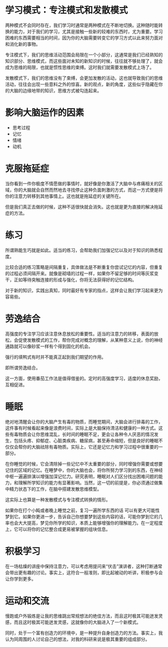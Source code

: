 # 学习模式：专注模式和发散模式

两种模式不会同时存在，我们学习时通常是两种模式在不断地切换。这种随时能转换的能力，对于我们的学习，尤其是接触一些新的较难的东西时，尤为重要。学习困难的东西需要相当的时间，因为你的大脑需要转变它的学习方式以此来努力面对和消化新的事物。

专注模式下，我们的思维活动范围会局限在一个小部分，这通常是我们已经熟知的知识部分、思维模式，而这些面对未知的新知识的时候，往往就不够处理了，就会成为思维的局限，也就是惯性思维的束缚。这时我们就需要发散模式上场了。

发散模式下，我们的思维没有了束缚，会更加发散的活动，这也就导致我们的思维活动，往往会出现一些意料之外的惊喜。新的观点，新的角度，这些似乎隐藏在你的大脑的边缘地带的知识，思维方式被勾连起来。

# 影响大脑运作的因素

* 思考过程
* 记忆
* 情绪
* 动机

# 克服拖延症

当你看到一件你极度不情愿做的事情时，就好像是你激活了大脑中与疼痛相关的区域，你的大脑就会自然而然地去寻找停止这种负面刺激的方式，而这一方式便是将你的注意力转移到其他事情上。这也就是拖延症的关键所在。

但是我们真正去做的时候，这种不适很快就会消失。这也就是更为直接的解决拖延症的方法。

# 练习

所谓熟能生巧就是如此。适当的练习，会帮助我们加强记忆以及对于知识的熟悉程度。

比较合适的练习策略是间隔重复，具体做法是不断重复你尝试记忆的内容，但重复的过程必须间隔开来。就像是砌墙的过程一样，如果你不留足够的时间等灰浆变干，正如等待突触连接的形成与强化，你将无法获得好的记忆结构。

对于新的知识，实践出真知，同时最好有专家的指点，这样会让我们学习起来更为容易些。

# 劳逸结合

高强度的专注学习应该注意休息放松的重要性。适当的注意力的转移，表面的放松，会促使发散模式的工作，帮你完成对概念的理解，从某种意义上说，你的神经通路就可以像砂浆一样有个得到固化的机会。

强行的填鸭式有时并不能真正起到我们期望的作用。

即所谓劳逸结合。

这一方面，使用番茄工作法是值得借鉴的。定时的高强度学习，适度的休息奖励，互相促进。

# 睡眠

绝对地清醒会让你的大脑产生有毒的物质，而睡觉期间，大脑会进行排毒的工作，这件事有时候看起来像是浪费时间，实际上是大脑保持清洁和健康的一种方式。这些有毒物质会让你思维混乱，长时间的睡眠不足，更会让各种令人厌恶的情况发生，包括头疼、抑郁症、心脏类疾病、糖尿病，甚至寿命缩短，但是良好的睡眠不仅仅会帮你的大脑祛除有毒物质。实际上，它还是记忆力和学习过程中很重要的一部分。

在你睡觉的时候，它会清除掉一些记忆中不太重要的部分，同时增强你需要或想要记住的区域的记忆。在睡梦中，你的大脑也会，将你所努力学习到的东西，在神经中枢一遍遍排演以增强加深记忆力。研究表明，睡眠对人们区分找出困难问题的能力，和理解所学知识的能力有显著影响。当然，这一切的前提是，你必须通过做集中精力状态下的工作，在脑中搭建发散思维模型。

这实际上也算是一种发散模式与专注模式转换的情形。

如果你在打个小盹或者晚上睡觉之前，复习一遍所学东西的话 可以有更大可能性梦到它。如果你更进一步，告诉自己你想要梦到这些内容的话，可能你梦到它的几率也会大大提高，梦见你所学的知识，本质上能够增强你的理解能力。在一定程度上，它可以将你的记忆整合成更易被掌握的组块信息。

# 积极学习

在一场枯燥的讲座中保持注意力，可以考虑用提问来“伏击”演讲者，这种打断通常会带出更有趣的讨论。事实上，这符合一般准则，即比起被动的听讲，积极参与会让你学到更多。

# 运动和交流

慢跑或户外锻炼是让我的思维跳出常规想法的绝佳方法，而且这时极其可能迸发灵感，而且这时极其可能迸发灵感，这就像你的大脑进入了一个新模式。

同时，处于一个富有创造力的环境中，是一种提升自身创造力的方法。事实上，我认为同周围的人讨论自己的想法，对我的科研来说是极其重要的组成部分。
